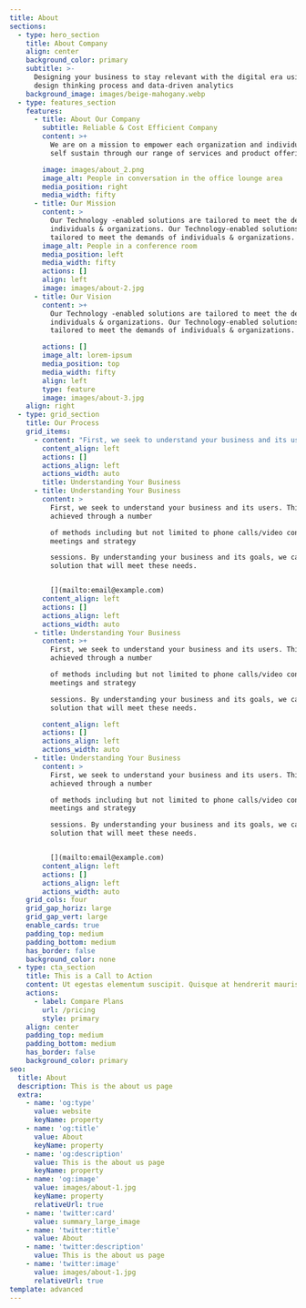 ```yaml
---
title: About
sections:
  - type: hero_section
    title: About Company
    align: center
    background_color: primary
    subtitle: >-
      Designing your business to stay relevant with the digital era using the
      design thinking process and data-driven analytics
    background_image: images/beige-mahogany.webp
  - type: features_section
    features:
      - title: About Our Company
        subtitle: Reliable & Cost Efficient Company
        content: >+
          We are on a mission to empower each organization and individuals to
          self sustain through our range of services and product offerings

        image: images/about_2.png
        image_alt: People in conversation in the office lounge area
        media_position: right
        media_width: fifty
      - title: Our Mission
        content: >
          Our Technology -enabled solutions are tailored to meet the demands of
          individuals & organizations. Our Technology-enabled solutions are
          tailored to meet the demands of individuals & organizations.
        image_alt: People in a conference room
        media_position: left
        media_width: fifty
        actions: []
        align: left
        image: images/about-2.jpg
      - title: Our Vision
        content: >+
          Our Technology -enabled solutions are tailored to meet the demands of
          individuals & organizations. Our Technology-enabled solutions are
          tailored to meet the demands of individuals & organizations.

        actions: []
        image_alt: lorem-ipsum
        media_position: top
        media_width: fifty
        align: left
        type: feature
        image: images/about-3.jpg
    align: right
  - type: grid_section
    title: Our Process
    grid_items:
      - content: "First, we seek to understand your business and its users. This can be achieved through a number\r\nof methods including but not limited to phone calls/video conference, meetings and strategy\r\nsessions. By understanding your business and its goals, we can craft a solution that will meet these needs.\n"
        content_align: left
        actions: []
        actions_align: left
        actions_width: auto
        title: Understanding Your Business
      - title: Understanding Your Business
        content: >
          First, we seek to understand your business and its users. This can be
          achieved through a number

          of methods including but not limited to phone calls/video conference,
          meetings and strategy

          sessions. By understanding your business and its goals, we can craft a
          solution that will meet these needs.


          [](mailto:email@example.com)
        content_align: left
        actions: []
        actions_align: left
        actions_width: auto
      - title: Understanding Your Business
        content: >+
          First, we seek to understand your business and its users. This can be
          achieved through a number

          of methods including but not limited to phone calls/video conference,
          meetings and strategy

          sessions. By understanding your business and its goals, we can craft a
          solution that will meet these needs.

        content_align: left
        actions: []
        actions_align: left
        actions_width: auto
      - title: Understanding Your Business
        content: >
          First, we seek to understand your business and its users. This can be
          achieved through a number

          of methods including but not limited to phone calls/video conference,
          meetings and strategy

          sessions. By understanding your business and its goals, we can craft a
          solution that will meet these needs.


          [](mailto:email@example.com)
        content_align: left
        actions: []
        actions_align: left
        actions_width: auto
    grid_cols: four
    grid_gap_horiz: large
    grid_gap_vert: large
    enable_cards: true
    padding_top: medium
    padding_bottom: medium
    has_border: false
    background_color: none
  - type: cta_section
    title: This is a Call to Action
    content: Ut egestas elementum suscipit. Quisque at hendrerit mauris.
    actions:
      - label: Compare Plans
        url: /pricing
        style: primary
    align: center
    padding_top: medium
    padding_bottom: medium
    has_border: false
    background_color: primary
seo:
  title: About
  description: This is the about us page
  extra:
    - name: 'og:type'
      value: website
      keyName: property
    - name: 'og:title'
      value: About
      keyName: property
    - name: 'og:description'
      value: This is the about us page
      keyName: property
    - name: 'og:image'
      value: images/about-1.jpg
      keyName: property
      relativeUrl: true
    - name: 'twitter:card'
      value: summary_large_image
    - name: 'twitter:title'
      value: About
    - name: 'twitter:description'
      value: This is the about us page
    - name: 'twitter:image'
      value: images/about-1.jpg
      relativeUrl: true
template: advanced
---
```

